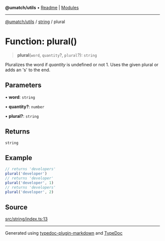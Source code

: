 **@umatch/utils** • [Readme](../../index.md) \| [Modules](../../modules.md)

***

[@umatch/utils](../../modules.md) / [string](../index.md) / plural

# Function: plural()

> **plural**(`word`, `quantity`?, `plural`?): `string`

Pluralizes the word if *quantity* is undefined or not 1. Uses the
given plural or adds an 's' to the end.

## Parameters

• **word**: `string`

• **quantity?**: `number`

• **plural?**: `string`

## Returns

`string`

## Example

```ts
// returns 'developers'
plural('developer')
// returns 'developer'
plural('developer', 1)
// returns 'developers'
plural('developer', 2)
```

## Source

[src/string/index.ts:13](https://github.com/umatch-oficial/utils/blob/6b2757d/src/string/index.ts#L13)

***

Generated using [typedoc-plugin-markdown](https://www.npmjs.com/package/typedoc-plugin-markdown) and [TypeDoc](https://typedoc.org/)
